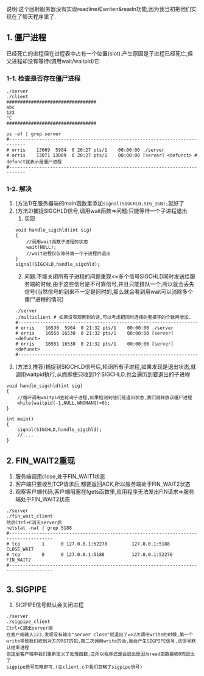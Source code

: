 说明:这个回射服务器没有实现readline和writen&readn功能,因为我当初把他们实现在了聊天程序里了.
## 1. 僵尸进程
已经死亡的进程但在进程表中占有一个位置(slot).产生原因是子进程已经死亡,但父进程却没有等待(调用wait/waitpid)它
### 1-1. 检查是否存在僵尸进程
```
./server
./client
#################################
abc
123
^C
#################################

ps -ef | grep server
#----------------------------------------------------------------------------
# orris    13069  5904  0 20:27 pts/1    00:00:00 ./server
# orris    13071 13069  0 20:27 pts/1    00:00:00 [server] <defunct> # defunct就表示是僵尸进程
#----------------------------------------------------------------------------

```
### 1-2. 解决
1. (方法1)在服务器端的main函数里添加`signal(SIGCHLD,SIG_IGN);`就好了
2. (方法2)捕捉SIGCHLD信号,调用wait函数=>问题:只能等待一个子进程退出
    1. 实现
    ```
    void handle_sigchld(int sig)
    {   
        //调用wait函数子进程的状态
        wait(NULL);
        //wait进程仅仅等待第一个子进程的退出
    }
    signal(SIGCHLD,handle_sigchld);
    ```
    2. 问题:不能关闭所有子进程的问题重现<=多个信号SIGCHLD同时发送给服务端的时候,由于这些信号是不可靠信号,并且只能排队一个,所以就会丢失信号(当然信号的到来不一定是同时的,那么就会看到用wait可以消除多个僵尸进程的情况)
    ```
    ./server
    ./multiclient # 如果没有观察到的话,可以考虑把同时连接的套接字的个数再增加.
    #------------------------------------------------------------------
    # orris    16530  5904  0 21:32 pts/1    00:00:00 ./server
    # orris    16550 16530  0 21:32 pts/1    00:00:00 [server] <defunct>
    # orris    16551 16530  0 21:32 pts/1    00:00:00 [server] <defunct>
    #------------------------------------------------------------------

    ```
3. (方法3,推荐)捕捉到SIGCHLD信号后,轮询所有子进程,如果发现是退出状态,就调用waitpid执行,从而即使只收到1个SIGCHLD,也会遍历到要退出的子进程
```
void handle_sigchld(int sig)
{
    //循环调用waitpid去轮询子进程,如果检测到他们是退出状态,我们就释放该僵尸进程
    while(waitpid(-1,NULL,WNOHANG)>0);
}

int main()
{
    signal(SIGCHLD,handle_sigchld);
    //....
}
```


## 2. FIN_WAIT2重现
1. 服务端调用close,处于FIN_WAIT1状态
2. 客户端只要收到TCP请求后,都要返回ACK,所以服务端处于FIN_WAIT2状态
3. 观察客户端代码,客户端阻塞在fgets函数里,应用程序无法发出FIN请求=>服务端处于FIN_WAIT2状态
```
./server
./fin_wait_client
然后Ctrl+C消灭server后
netstat -nat | grep 5188
#--------------------------------------------------------------------------------------
# tcp        1      0 127.0.0.1:52270         127.0.0.1:5188          CLOSE_WAIT 
# tcp        0      0 127.0.0.1:5188          127.0.0.1:52270         FIN_WAIT2  
#--------------------------------------------------------------------------------------
```

## 3. SIGPIPE
1. SIGPIPE信号默认会关闭进程
```
./server
./sigpipe_client
Ctrl+C退出server端
在客户端输入123,发现没有输出"server close"就退出了=>2次调用write的时候,第一个write导致我们收到对方的RST的包,第二次调用write的话,就会产生SIGPIPE信号,该信号默认结束进程
但这里客户端中我们重新定义了处理函数,之所以程序还是会退出是因为read函数接收0而退出了
sigpipe信号忽略即可.(在client.c中我们忽略了sigpipe信号)
```
